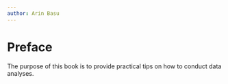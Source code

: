 ```yaml
---
author: Arin Basu
---
```


# Preface

The purpose of this book is to provide practical tips on how to conduct data analyses. 

